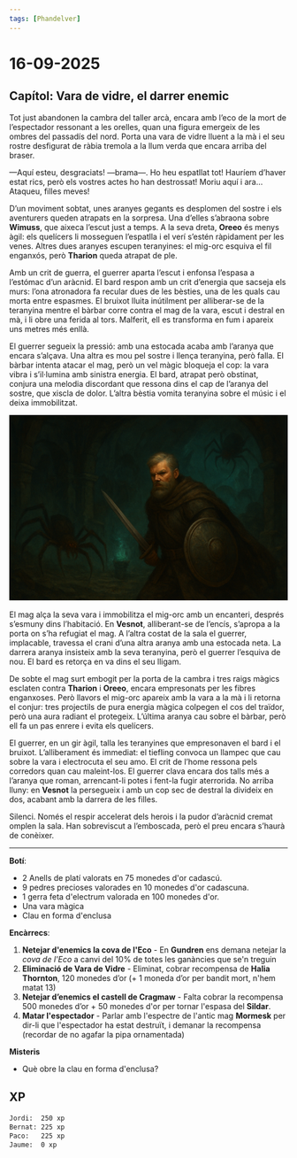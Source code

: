 ```yaml
---
tags: [Phandelver]
---
```


# 16-09-2025

## **Capítol: Vara de vidre, el darrer enemic**

Tot just abandonen la cambra del taller arcà, encara amb l’eco de la mort de l’espectador ressonant a les orelles, quan una figura emergeix de les ombres del passadís del nord. Porta una vara de vidre lluent a la mà i el seu rostre desfigurat de ràbia tremola a la llum verda que encara arriba del braser.

—Aquí esteu, desgraciats\! —brama—. Ho heu espatllat tot\! Hauríem d’haver estat rics, però els vostres actes ho han destrossat\! Moriu aquí i ara... Ataqueu, filles meves\!

D’un moviment sobtat, unes aranyes gegants es desplomen del sostre i els aventurers queden atrapats en la sorpresa. Una d’elles s’abraona sobre **Wimuss**, que aixeca l’escut just a temps. A la seva dreta, **Oreeo** és menys àgil: els quelícers li mosseguen l’espatlla i el verí s’estén ràpidament per les venes. Altres dues aranyes escupen teranyines: el mig-orc esquiva el fil enganxós, però **Tharion** queda atrapat de ple.

Amb un crit de guerra, el guerrer aparta l’escut i enfonsa l’espasa a l’estómac d’un aràcnid. El bard respon amb un crit d’energia que sacseja els murs: l’ona atronadora fa recular dues de les bèsties, una de les quals cau morta entre espasmes. El bruixot lluita inútilment per alliberar-se de la teranyina mentre el bàrbar corre contra el mag de la vara, escut i destral en mà, i li obre una ferida al tors. Malferit, ell es transforma en fum i apareix uns metres més enllà.

El guerrer segueix la pressió: amb una estocada acaba amb l’aranya que encara s’alçava. Una altra es mou pel sostre i llença teranyina, però falla. El bàrbar intenta atacar el mag, però un vel màgic bloqueja el cop: la vara vibra i s’il·lumina amb sinistra energia. El bard, atrapat però obstinat, conjura una melodia discordant que ressona dins el cap de l’aranya del sostre, que xiscla de dolor. L’altra bèstia vomita teranyina sobre el músic i el deixa immobilitzat.

![WimussSpiders](/assets/WimussSpiders.png)

El mag alça la seva vara i immobilitza el mig-orc amb un encanteri, després s’esmuny dins l’habitació. En **Vesnot**, alliberant-se de l’encís, s’apropa a la porta on s’ha refugiat el mag. A l’altra costat de la sala el guerrer, implacable, travessa el crani d’una altra aranya amb una estocada neta. La darrera aranya insisteix amb la seva teranyina, però el guerrer l’esquiva de nou. El bard es retorça en va dins el seu lligam.

De sobte el mag surt embogit per la porta de la cambra i tres raigs màgics esclaten contra **Tharion** i **Oreeo**, encara empresonats per les fibres enganxoses. Però llavors el mig-orc apareix amb la vara a la mà i li retorna el conjur: tres projectils de pura energia màgica colpegen el cos del traïdor, però una aura radiant el protegeix. L’última aranya cau sobre el bàrbar, però ell fa un pas enrere i evita els quelícers.

El guerrer, en un gir àgil, talla les teranyines que empresonaven el bard i el bruixot. L’alliberament és immediat: el tiefling convoca un llampec que cau sobre la vara i electrocuta el seu amo. El crit de l’home ressona pels corredors quan cau maleint-los. El guerrer clava encara dos talls més a l’aranya que roman, arrencant-li potes i fent-la fugir aterrorida. No arriba lluny: en **Vesnot** la persegueix i amb un cop sec de destral la divideix en dos, acabant amb la darrera de les filles.

Silenci. Només el respir accelerat dels herois i la pudor d’aràcnid cremat omplen la sala. Han sobreviscut a l’emboscada, però el preu encara s’haurà de conèixer.

---

**Botí**:

- 2 Anells de platí valorats en 75 monedes d'or cadascú.
- 9 pedres precioses valorades en 10 monedes d'or cadascuna.
- 1 gerra feta d'electrum valorada en 100 monedes d'or.
- Una vara màgica
- Clau en forma d'enclusa

**Encàrrecs**:

1. **Netejar d'enemics la cova de l'Eco** \- En **Gundren** ens demana netejar la _cova de l'Eco_ a canvi del 10% de totes les ganàncies que se'n treguin
2. **Eliminació de Vara de Vidre** \- Eliminat, cobrar recompensa de **Halia Thornton**, 120 monedes d’or (+ 1 moneda d’or per bandit mort, n'hem matat 13)
3. **Netejar d’enemics el castell de Cragmaw** \- Falta cobrar la recompensa 500 monedes d’or + 50 monedes d'or per tornar l'espasa del **Sildar**.
4. **Matar l'espectador** \- Parlar amb l'espectre de l'antic mag **Mormesk** per dir-li que l'espectador ha estat destruït, i demanar la recompensa (recordar de no agafar la pipa ornamentada)

**Misteris**

- Què obre la clau en forma d'enclusa?

## XP

```
Jordi:  250 xp
Bernat: 225 xp
Paco:   225 xp
Jaume:  0 xp
```
